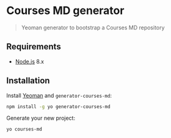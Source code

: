 # Courses MD generator

> Yeoman generator to bootstrap a Courses MD repository



## Requirements

* [Node.js](https://nodejs.org/) 8.x



## Installation

Install [Yeoman](http://yeoman.io) and `generator-courses-md`:

```bash
npm install -g yo generator-courses-md
```

Generate your new project:

```bash
yo courses-md
```
